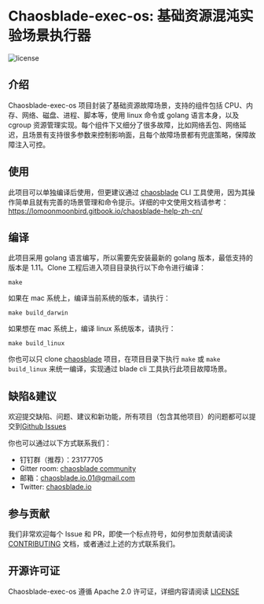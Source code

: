 # Chaosblade-exec-os: 基础资源混沌实验场景执行器
![license](https://img.shields.io/github/license/lomoonmoonbird/chaosblade.svg)

## 介绍
Chaosblade-exec-os 项目封装了基础资源故障场景，支持的组件包括 CPU、内存、网络、磁盘、进程、脚本等，使用 linux 命令或 golang 语言本身，以及 cgroup 资源管理实现。每个组件下又细分了很多故障，比如网络丢包、网络延迟，且场景有支持很多参数来控制影响面，且每个故障场景都有兜底策略，保障故障注入可控。

## 使用
此项目可以单独编译后使用，但更建议通过 [chaosblade](https://github.com/lomoonmoonbird/chaosblade) CLI 工具使用，因为其操作简单且就有完善的场景管理和命令提示。详细的中文使用文档请参考：https://lomoonmoonbird.gitbook.io/chaosblade-help-zh-cn/

## 编译
此项目采用 golang 语言编写，所以需要先安装最新的 golang 版本，最低支持的版本是 1.11。Clone 工程后进入项目目录执行以下命令进行编译：
```shell script
make
```
如果在 mac 系统上，编译当前系统的版本，请执行：
```shell script
make build_darwin
```
如果想在 mac 系统上，编译 linux 系统版本，请执行：
```shell script
make build_linux
```
你也可以只 clone [chaosblade](https://github.com/lomoonmoonbird/chaosblade) 项目，在项目目录下执行 `make` 或 `make build_linux` 来统一编译，实现通过 blade cli 工具执行此项目故障场景。

## 缺陷&建议
欢迎提交缺陷、问题、建议和新功能，所有项目（包含其他项目）的问题都可以提交到[Github Issues](https://github.com/lomoonmoonbird/chaosblade/issues) 

你也可以通过以下方式联系我们：
* 钉钉群（推荐）：23177705
* Gitter room: [chaosblade community](https://gitter.im/lomoonmoonbird/community)
* 邮箱：chaosblade.io.01@gmail.com
* Twitter: [chaosblade.io](https://twitter.com/ChaosbladeI)

## 参与贡献
我们非常欢迎每个 Issue 和 PR，即使一个标点符号，如何参加贡献请阅读 [CONTRIBUTING](CONTRIBUTING.md) 文档，或者通过上述的方式联系我们。

## 开源许可证
Chaosblade-exec-os 遵循 Apache 2.0 许可证，详细内容请阅读 [LICENSE](LICENSE)

